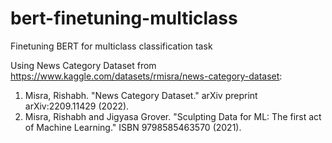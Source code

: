 # bert-finetuning-multiclass
Finetuning BERT for multiclass classification task


Using News Category Dataset from https://www.kaggle.com/datasets/rmisra/news-category-dataset:
1. Misra, Rishabh. "News Category Dataset." arXiv preprint arXiv:2209.11429 (2022).
2. Misra, Rishabh and Jigyasa Grover. "Sculpting Data for ML: The first act of Machine Learning." ISBN 9798585463570 (2021).
